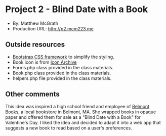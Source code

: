 # Project 2 - Blind Date with a Book
+ By: Matthew McGrath
+ Production URL: <http://p2.mcm223.me>

## Outside resources
+ [Bootstrap CSS framework](https://getbootstrap.com/) to simplify the styling.
+ Book icon is from [Icon Archive](http://www.iconarchive.com/show/circle-icons-by-martz90/books-icon.html)
+ Forms.php class provided in the class materials.
+ Book.php class provided in the class materials.
+ helpers.php file provided in the class materials.


## Other comments
This idea was inspired a high school friend and employee of [Belmont Books](http://www.belmontbooks.com/), a local bookstore in Belmont, MA.
She wrapped books in opaque paper and offered them for sale as a "Blind Date with a Book" for Valentine's Day.
I liked the idea and decided to adapt it into a web app that suggests a new book to read based on a user's 
preferences. 

 

